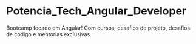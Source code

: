# Potencia_Tech_Angular_Developer
 Bootcamp focado em Angular! Com cursos, desafios de projeto, desafios de código e mentorias exclusivas
